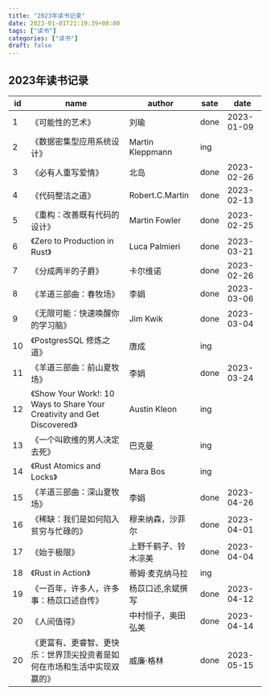 ```yaml
---
title: "2023年读书记录"
date: 2023-01-01T21:19:39+08:00
tags: ["读书"]
categories: ["读书"]
draft: false
---
```


## 2023年读书记录

| id  | name                                                                     | author               | sate | date       |
| --- | ------------------------------------------------------------------------ | -------------------- | ---- | ---------- |
| 1   | 《可能性的艺术》                                                         | 刘瑜                 | done | 2023-01-09 |
| 2   | 《数据密集型应用系统设计》                                               | Martin Kleppmann     | ing  |
| 3   | 《必有人重写爱情》                                                       | 北岛                 | done | 2023-02-26 |
| 4   | 《代码整洁之道》                                                         | Robert.C.Martin      | done | 2023-02-13 |
| 5   | 《重构：改善既有代码的设计》                                             | Martin Fowler        | done | 2023-02-25 |
| 6   | 《Zero to Production in Rust》                                           | Luca Palmieri        | done | 2023-03-21 |
| 7   | 《分成两半的子爵》                                                       | 卡尔维诺             | done | 2023-02-26 |
| 8   | 《羊道三部曲：春牧场》                                                   | 李娟                 | done | 2023-03-06 |
| 9   | 《无限可能：快速唤醒你的学习脑》                                         | Jim Kwik             | done | 2023-03-04 |
| 10  | 《PostgresSQL 修炼之道》                                                 | 唐成                 | ing  |            |
| 11  | 《羊道三部曲：前山夏牧场》                                               | 李娟                 | done | 2023-03-24 |
| 12  | 《Show Your Work!: 10 Ways to Share Your Creativity and Get Discovered》 | Austin Kleon         | ing  |            |
| 13  | 《一个叫欧维的男人决定去死》                                             | 巴克曼               | ing  |            |
| 14  | 《Rust Atomics and Locks》                                               | Mara Bos             | ing  |            |
| 15  | 《羊道三部曲：深山夏牧场》                                               | 李娟                 | done | 2023-04-26 |
| 16  | 《稀缺：我们是如何陷入贫穷与忙碌的》                                     | 穆来纳森，沙菲尔     | done | 2023-04-01 |
| 17  | 《始于极限》                                                             | 上野千鹤子、铃木凉美 | done | 2023-04-04 |
| 18  | 《Rust in Action》                                                       | 蒂姆·麦克纳马拉      | ing  |            |
| 19  | 《一百年，许多人，许多事：杨苡口述自传》                                 | 杨苡口述,余斌撰写    | done | 2023-04-12 |
| 20  | 《人间值得》                                                             | 中村恒子，奥田弘美   | done | 2023-04-14 |
| 20  | 《更富有、更睿智、更快乐：世界顶尖投资者是如何在市场和生活中实现双赢的》 | 威廉·格林            | done | 2023-05-15 |
